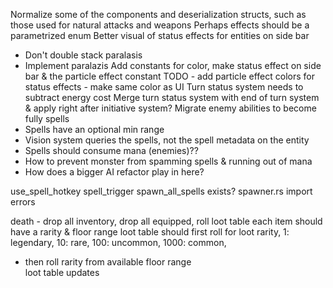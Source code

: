 Normalize some of the components and deserialization structs, such as those used for natural attacks and weapons
Perhaps effects should be a parametrized enum
Better visual of status effects for entities on side bar
- Don't double stack paralasis
- Implement paralazis 
Add constants for color, make status effect on side bar & the particle effect constant
TODO - add particle effect colors for status effects - make same color as UI
Turn status system needs to subtract energy cost
Merge turn status system with end of turn system & apply right after initiative system?
Migrate enemy abilities to become fully spells
- Spells have an optional min range
- Vision system queries the spells, not the spell metadata on the entity
- Spells should consume mana (enemies)??
- How to prevent monster from spamming spells & running out of mana
- How does a bigger AI refactor play in here?




use_spell_hotkey
spell_trigger
spawn_all_spells exists?
spawner.rs import errors

death - drop all inventory, drop all equipped, roll loot table
each item should have a rarity & floor range
loot table should first roll for loot rarity, 1: legendary, 10: rare, 100: uncommon, 1000: common,
 - then roll rarity from available floor range  
loot table updates